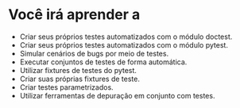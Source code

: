 # Você irá aprender a

- Criar seus próprios testes automatizados com o módulo doctest.
- Criar seus próprios testes automatizados com o módulo pytest.
- Simular cenários de bugs por meio de testes.
- Executar conjuntos de testes de forma automática.
- Utilizar fixtures de testes do pytest.
- Criar suas próprias fixtures de teste.
- Criar testes parametrizados.
- Utilizar ferramentas de depuração em conjunto com testes.
